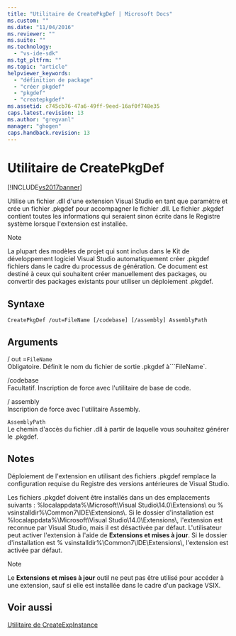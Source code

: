 ```yaml
---
title: "Utilitaire de CreatePkgDef | Microsoft Docs"
ms.custom: ""
ms.date: "11/04/2016"
ms.reviewer: ""
ms.suite: ""
ms.technology: 
  - "vs-ide-sdk"
ms.tgt_pltfrm: ""
ms.topic: "article"
helpviewer_keywords: 
  - "définition de package"
  - "créer pkgdef"
  - "pkgdef"
  - "createpkgdef"
ms.assetid: c745cb76-47a6-49ff-9eed-16af0f748e35
caps.latest.revision: 13
ms.author: "gregvanl"
manager: "ghogen"
caps.handback.revision: 13
---
```

# Utilitaire de CreatePkgDef
[!INCLUDE[vs2017banner](../../code-quality/includes/vs2017banner.md)]

Utilise un fichier .dll d'une extension Visual Studio en tant que paramètre et crée un fichier .pkgdef pour accompagner le fichier .dll. Le fichier .pkgdef contient toutes les informations qui seraient sinon écrite dans le Registre système lorsque l'extension est installée.  
  
> [!NOTE]
>  La plupart des modèles de projet qui sont inclus dans le Kit de développement logiciel Visual Studio automatiquement créer .pkgdef fichiers dans le cadre du processus de génération. Ce document est destiné à ceux qui souhaitent créer manuellement des packages, ou convertir des packages existants pour utiliser un déploiement .pkgdef.  
  
## Syntaxe  
  
```  
CreatePkgDef /out=FileName [/codebase] [/assembly] AssemblyPath  
```  
  
## Arguments  
 \/ out \=`FileName`  
 Obligatoire. Définit le nom du fichier de sortie .pkgdef à```FileName`.  
  
 \/codebase  
 Facultatif. Inscription de force avec l'utilitaire de base de code.  
  
 \/ assembly  
 Inscription de force avec l'utilitaire Assembly.  
  
 `AssemblyPath`  
 Le chemin d'accès du fichier .dll à partir de laquelle vous souhaitez générer le .pkgdef.  
  
## Notes  
 Déploiement de l'extension en utilisant des fichiers .pkgdef remplace la configuration requise du Registre des versions antérieures de Visual Studio.  
  
 Les fichiers .pkgdef doivent être installés dans un des emplacements suivants : %localappdata%\\Microsoft\\Visual Studio\\14.0\\Extensions\\ ou % vsinstalldir%\\Common7\\IDE\\Extensions\\. Si le dossier d'installation est %localappdata%\\Microsoft\\Visual Studio\\14.0\\Extensions\\, l'extension est reconnue par Visual Studio, mais il est désactivée par défaut. L'utilisateur peut activer l'extension à l'aide de **Extensions et mises à jour**. Si le dossier d'installation est % vsinstalldir%\\Common7\\IDE\\Extensions\\, l'extension est activée par défaut.  
  
> [!NOTE]
>  Le **Extensions et mises à jour** outil ne peut pas être utilisé pour accéder à une extension, sauf si elle est installée dans le cadre d'un package VSIX.  
  
## Voir aussi  
 [Utilitaire de CreateExpInstance](../../extensibility/internals/createexpinstance-utility.md)